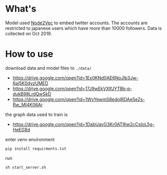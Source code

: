 # What's 

Model used [Node2Vec](https://github.com/aditya-grover/node2vec) to embed twitter accounts.
The accounts are restricted to japanese users which have more than 10000 followers.
Data is collected on Oct 2019.


# How to use

download data and model files to `./data/`

- https://drive.google.com/open?id=1Ex0KNd0AE6NoJlb3Jw-6aj5K0dyzUMED
- https://drive.google.com/open?id=17J9wEkVXlfJYTBk-q-dukB98LrdQwSkD
- https://drive.google.com/open?id=1WvYewmS8edolRDAe5eZs-Rw_MI4K06Ar

the graph data used to train is
- https://drive.google.com/open?id=1DabUavG3Kr0AT9iw2cCsIoL5g-HeEG8d

enter venv environment 
```
pip install requirments.txt
```
run 
```
sh start_server.sh
```
